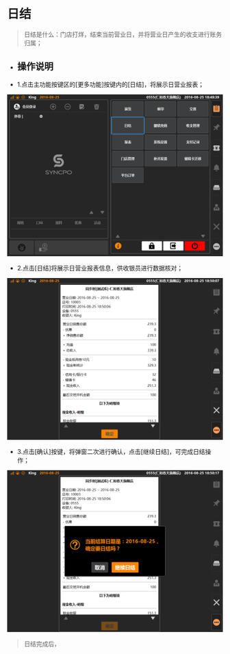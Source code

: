 # 日结  
> 日结是什么：门店打烊，结束当前营业日，并将营业日产生的收支进行账务归属；  

* ## 操作说明
* 1.点击主功能按键区的[更多功能]按键内的[日结]，将展示日营业报表；  

![](15日结-1.png)  

* 2.点击[日结]将展示日营业报表信息，供收银员进行数据核对；  

![](15日结-2.png)  

* 3.点击[确认]按键，将弹窗二次进行确认，点击[继续日结]，可完成日结操作；  

![](15日结-3.png)  
> 日结完成后，


